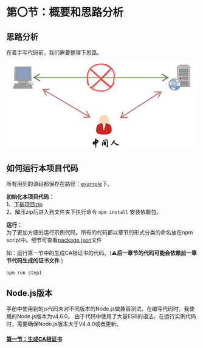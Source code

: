 # 第〇节：概要和思路分析

思路分析
--------
在着手写代码前，我们需要整理下思路。

<img src="img/Chapter0/MITM.png" width="650px" />


如何运行本项目代码
--------
所有用到的源码都保存在路径：[example](../example)下。

**初始化本项目代码：**  
1、[下载项目zip](https://github.com/wuchangming/https-mitm-proxy-handbook/archive/master.zip)  
2、解压zip后进入到文件夹下执行命令 `npm install` 安装依赖包。

**运行：**  
为了更加方便的运行示例代码。所有的代码都以章节的形式分类的命名放在npm script中。细节可查看[package.json](../package.json)文件

如：运行第一节中的生成CA根证书的代码。(**⚠️后一章节的代码可能会依赖前一章节代码生成的证书文件**
)
```
npm run step1
```

Node.js版本
--------

手册中使用到的js代码未对不同版本的Node.js做兼容测试。在编写代码时，我使用的Node.js版本为v4.6.0。 由于代码中使用了大量ES6的语法，在运行实例代码时，需要确保Node.js版本大于V4.4.0或者更新。


#### [第一节：生成CA根证书](./Chapter1.md)
